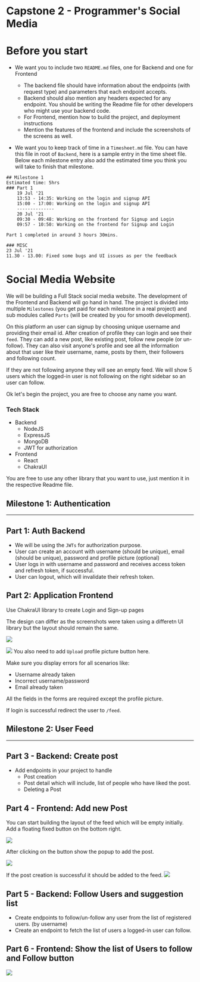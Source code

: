 # Capstone 2 - Programmer's Social Media

# Before you start
- We want you to include two `README.md` files, one for Backend and one for Frontend
    - The backend file should have information about the endpoints (with request type) and parameters that each endpoint accepts.  
    - Backend should also mention any headers expected for any endpoint. You should be writing the Readme file for other developers who might use your backend code.
    - For Frontend, mention how to build the project, and deployment instructions
    - Mention the features of the frontend and include the screenshots of the screens as well.
     
- We want you to keep track of time in a `Timesheet.md` file. You can have this file in root of `Backend`, here is a sample entry in the time sheet file.
Below each milestone entry also add the estimated time you think you will take to finish that milestone.

```
## Milestone 1
Estimated time: 5hrs
### Part 1
    19 Jul '21 
    13:53 - 14:35: Working on the login and signup API 
    15:00 - 17:00: Working on the login and signup API
    --------------
    20 Jul '21
    09:30 - 09:48: Working on the frontend for Signup and Login 
    09:57 - 10:50: Working on the frontend for Signup and Login

Part 1 completed in around 3 hours 30mins.

### MISC
23 Jul '21
11.30 - 13.00: Fixed some bugs and UI issues as per the feedback
```

# Social Media Website
We will be building a Full Stack social media website. The development of the Frontend and Backend will go hand in hand.
The project is divided into multiple `Milestones` (you get paid for each milestone in a real project) and sub modules called `Parts` (will be created by you for smooth development).

On this platform an user can signup by choosing unique username and providing their email id. After creation of profile they can login and see their `feed`. They can add a new post, like existing post, follow new people (or un-follow). They can also visit anyone's profile and see all the information about that user like their username, name, posts by them, their followers and following count.

If they are not following anyone they will see an empty feed. We will show 5 users which the logged-in user is not following on the right sidebar so an user can follow.

Ok let's begin the project, you are free to choose any name you want. 

### Tech Stack 
- Backend
    - NodeJS
    - ExpressJS
    - MongoDB
    - JWT for authorization
- Frontend
    - React
    - ChakraUI

You are free to use any other library that you want to use, just mention it in the respective Readme file.
    

## Milestone 1: Authentication
---
## Part 1: Auth Backend
- We will be using the `JWTs` for authorization purpose.
- User can create an account with username (should be unique), email (should be unique), password and profile picture (optional)
- User logs in with username and password and receives access token and refresh token, if successful.
- User can logout, which will invalidate their refresh token.

## Part 2: Application Frontend
Use ChakraUI library to create Login and Sign-up pages 

The design can differ as the screenshots were taken using a differetn UI library but the layout should remain the same.

![](./images/social_media_login.png)

![](./images/social_media_signup.png)
You also need to add `Upload` profile picture button here.
 
Make sure you display errors for all scenarios like:
- Username already taken
- Incorrect username/password
- Email already taken
 
All the fields in the forms are required except the profile picture.
 
If login is successful redirect the user to `/feed`.

## Milestone 2: User Feed
---
## Part 3 - Backend: Create post
- Add endpoints in your project to handle 
  - Post creation
  - Post detail which will include, list of people who have liked the post.
  - Deleting a Post

## Part 4 - Frontend: Add new Post
You can start building the layout of the feed which will be empty initially. Add a floating fixed button on the bottom right.

![](./images/social_media_add_post_button.png)

After clicking on the button show the popup to add the post.

![](./images/social_media_add_post_popup.png)


If the post creation is successful it should be added to the feed.
![](./images/social_media_feed_1.png)

## Part 5 - Backend: Follow Users and suggestion list
- Create endpoints to follow/un-follow any user from the list of registered users. (by username)
- Create an endpoint to fetch the list of users a logged-in user can follow.

## Part 6 - Frontend: Show the list of Users to follow and Follow button

![](./images/social_media_suggestions.png)